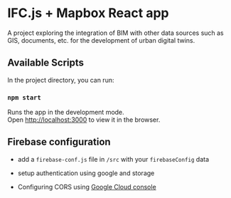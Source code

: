# IFC.js + Mapbox React app

A project exploring the integration of BIM with other data sources such as GIS, documents, etc. for the development of urban digital twins.

## Available Scripts

In the project directory, you can run:

### `npm start`

Runs the app in the development mode.\
Open [http://localhost:3000](http://localhost:3000) to view it in the browser.

## Firebase configuration

- add a `firebase-conf.js` file in `/src` with your `firebaseConfig` data

- setup authentication using google and storage

- Configuring CORS using [Google Cloud console](https://stackoverflow.com/a/58613527)
